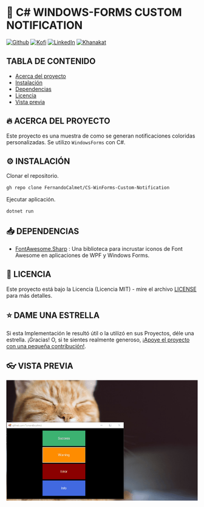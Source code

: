 # 🦄 C# WINDOWS-FORMS CUSTOM NOTIFICATION

[![Github][github-shield]][github-url]
[![Kofi][kofi-shield]][kofi-url]
[![LinkedIn][linkedin-shield]][linkedin-url]
[![Khanakat][khanakat-shield]][khanakat-url]

## TABLA DE CONTENIDO

* [Acerca del proyecto](#acerca-del-proyecto)
* [Instalación](#instalación)
* [Dependencias](#dependencias)
* [Licencia](#licencia)
* [Vista previa](#vista-previa)

## 🔥 ACERCA DEL PROYECTO

Este proyecto es una muestra de como se generan notificaciones coloridas personalizadas. Se utilizo ``WindowsForms`` con C#.

## ⚙️ INSTALACIÓN

Clonar el repositorio.

```bash
gh repo clone FernandoCalmet/CS-WinForms-Custom-Notification
```

Ejecutar aplicación.

```bash
dotnet run
```

## 📥 DEPENDENCIAS

- [FontAwesome.Sharp](https://www.nuget.org/packages/FontAwesome.Sharp) : Una biblioteca para incrustar iconos de Font Awesome en aplicaciones de WPF y Windows Forms.

## 📄 LICENCIA

Este proyecto está bajo la Licencia (Licencia MIT) - mire el archivo [LICENSE](LICENSE) para más detalles.

## ⭐️ DAME UNA ESTRELLA

Si esta Implementación le resultó útil o la utilizó en sus Proyectos, déle una estrella. ¡Gracias! O, si te sientes realmente generoso, [¡Apoye el proyecto con una pequeña contribución!](https://ko-fi.com/fernandocalmet).

## 👓 VISTA PREVIA

![Preview](docs/demo.gif)

<!--- reference style links --->
[github-shield]: https://img.shields.io/badge/-@fernandocalmet-%23181717?style=flat-square&logo=github
[github-url]: https://github.com/fernandocalmet
[kofi-shield]: https://img.shields.io/badge/-@fernandocalmet-%231DA1F2?style=flat-square&logo=kofi&logoColor=ff5f5f
[kofi-url]: https://ko-fi.com/fernandocalmet
[linkedin-shield]: https://img.shields.io/badge/-fernandocalmet-blue?style=flat-square&logo=Linkedin&logoColor=white&link=https://www.linkedin.com/in/fernandocalmet
[linkedin-url]: https://www.linkedin.com/in/fernandocalmet
[khanakat-shield]: https://img.shields.io/badge/khanakat.com-brightgreen?style=flat-square
[khanakat-url]: https://khanakat.com
